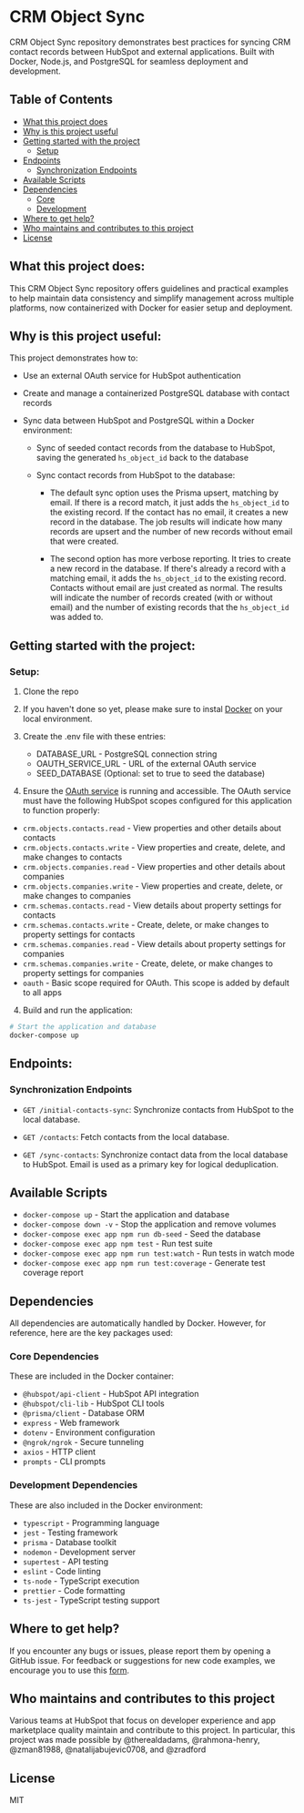 # CRM Object Sync

CRM Object Sync repository demonstrates best practices for syncing CRM contact records between HubSpot and external applications. Built with Docker, Node.js, and PostgreSQL for seamless deployment and development.

## Table of Contents

- [What this project does](#what-this-project-does)
- [Why is this project useful](#why-is-this-project-useful)
- [Getting started with the project](#getting-started-with-the-project)
  - [Setup](#setup)
- [Endpoints](#endpoints)
  - [Synchronization Endpoints](#synchronization-endpoints)
- [Available Scripts](#available-scripts)
- [Dependencies](#dependencies)
  - [Core](#core)
  - [Development](#development)
- [Where to get help?](#where-to-get-help)
- [Who maintains and contributes to this project](#who-maintains-and-contributes-to-this-project)
- [License](#license)

## What this project does:

This CRM Object Sync repository offers guidelines and practical examples to help maintain data consistency and simplify management across multiple platforms, now containerized with Docker for easier setup and deployment.

## Why is this project useful:

This project demonstrates how to:

- Use an external OAuth service for HubSpot authentication
- Create and manage a containerized PostgreSQL database with contact records
- Sync data between HubSpot and PostgreSQL within a Docker environment:

  - Sync of seeded contact records from the database to HubSpot, saving the generated `hs_object_id` back to the database

  - Sync contact records from HubSpot to the database:

    - The default sync option uses the Prisma upsert, matching by email. If there is a record match, it just adds the `hs_object_id` to the existing record. If the contact has no email, it creates a new record in the database. The job results will indicate how many records are upsert and the number of new records without email that were created.

    - The second option has more verbose reporting. It tries to create a new record in the database. If there's already a record with a matching email, it adds the `hs_object_id` to the existing record. Contacts without email are just created as normal. The results will indicate the number of records created (with or without email) and the number of existing records that the `hs_object_id` was added to.

## Getting started with the project:

### Setup:

1. Clone the repo

2. If you haven't done so yet, please make sure to instal [Docker](https://www.docker.com/get-started/) on your local environment.

3. Create the .env file with these entries:
     - DATABASE_URL - PostgreSQL connection string
     - OAUTH_SERVICE_URL - URL of the external OAuth service
     - SEED_DATABASE (Optional: set to true to seed the database)

4. Ensure the [OAuth service](https://github.com/hubspotdev/oauth-service) is running and accessible. The OAuth service must have the following HubSpot scopes configured for this application to function properly:

- `crm.objects.contacts.read` - View properties and other details about contacts
- `crm.objects.contacts.write` - View properties and create, delete, and make changes to contacts
- `crm.objects.companies.read` - View properties and other details about companies
- `crm.objects.companies.write` - View properties and create, delete, or make changes to companies
- `crm.schemas.contacts.read` - View details about property settings for contacts
- `crm.schemas.contacts.write` - Create, delete, or make changes to property settings for contacts
- `crm.schemas.companies.read` - View details about property settings for companies
- `crm.schemas.companies.write` - Create, delete, or make changes to property settings for companies
- `oauth` - Basic scope required for OAuth. This scope is added by default to all apps


4. Build and run the application:
```bash
# Start the application and database
docker-compose up
```

## Endpoints:

### Synchronization Endpoints

- `GET /initial-contacts-sync`: Synchronize contacts from HubSpot to the local database.

- `GET /contacts`: Fetch contacts from the local database.

- `GET /sync-contacts`: Synchronize contact data from the local database to HubSpot. Email is used as a primary key for logical deduplication.

## Available Scripts

- `docker-compose up` - Start the application and database
- `docker-compose down -v` - Stop the application and remove volumes
- `docker-compose exec app npm run db-seed` - Seed the database
- `docker-compose exec app npm test` - Run test suite
- `docker-compose exec app npm run test:watch` - Run tests in watch mode
- `docker-compose exec app npm run test:coverage` - Generate test coverage report

## Dependencies

All dependencies are automatically handled by Docker. However, for reference, here are the key packages used:

### Core Dependencies
These are included in the Docker container:
- `@hubspot/api-client` - HubSpot API integration
- `@hubspot/cli-lib` - HubSpot CLI tools
- `@prisma/client` - Database ORM
- `express` - Web framework
- `dotenv` - Environment configuration
- `@ngrok/ngrok` - Secure tunneling
- `axios` - HTTP client
- `prompts` - CLI prompts

### Development Dependencies
These are also included in the Docker environment:
- `typescript` - Programming language
- `jest` - Testing framework
- `prisma` - Database toolkit
- `nodemon` - Development server
- `supertest` - API testing
- `eslint` - Code linting
- `ts-node` - TypeScript execution
- `prettier` - Code formatting
- `ts-jest` - TypeScript testing support

## Where to get help?

If you encounter any bugs or issues, please report them by opening a GitHub issue. For feedback or suggestions for new code examples, we encourage you to use this [form](https://survey.hsforms.com/1RT0f09LSTHuflzNtMbr2jA96it).

## Who maintains and contributes to this project

Various teams at HubSpot that focus on developer experience and app marketplace quality maintain and contribute to this project. In particular, this project was made possible by @therealdadams, @rahmona-henry, @zman81988, @natalijabujevic0708, and @zradford

## License

MIT
